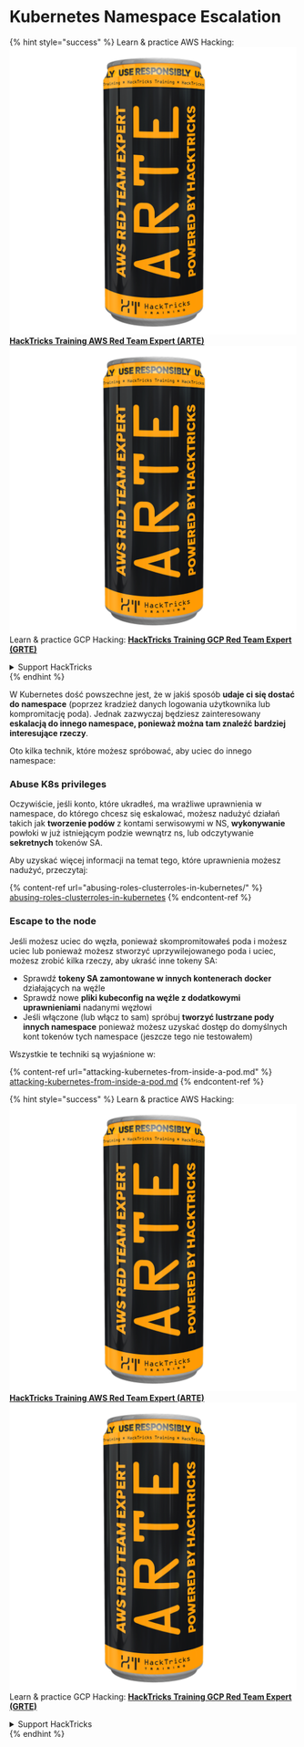 # Kubernetes Namespace Escalation

{% hint style="success" %}
Learn & practice AWS Hacking:<img src="../../.gitbook/assets/image (1) (1) (1).png" alt="" data-size="line">[**HackTricks Training AWS Red Team Expert (ARTE)**](https://training.hacktricks.xyz/courses/arte)<img src="../../.gitbook/assets/image (1) (1) (1).png" alt="" data-size="line">\
Learn & practice GCP Hacking: <img src="../../.gitbook/assets/image (2).png" alt="" data-size="line">[**HackTricks Training GCP Red Team Expert (GRTE)**<img src="../../.gitbook/assets/image (2).png" alt="" data-size="line">](https://training.hacktricks.xyz/courses/grte)

<details>

<summary>Support HackTricks</summary>

* Check the [**subscription plans**](https://github.com/sponsors/carlospolop)!
* **Join the** 💬 [**Discord group**](https://discord.gg/hRep4RUj7f) or the [**telegram group**](https://t.me/peass) or **follow** us on **Twitter** 🐦 [**@hacktricks\_live**](https://twitter.com/hacktricks_live)**.**
* **Share hacking tricks by submitting PRs to the** [**HackTricks**](https://github.com/carlospolop/hacktricks) and [**HackTricks Cloud**](https://github.com/carlospolop/hacktricks-cloud) github repos.

</details>
{% endhint %}

W Kubernetes dość powszechne jest, że w jakiś sposób **udaje ci się dostać do namespace** (poprzez kradzież danych logowania użytkownika lub kompromitację poda). Jednak zazwyczaj będziesz zainteresowany **eskalacją do innego namespace, ponieważ można tam znaleźć bardziej interesujące rzeczy**.

Oto kilka technik, które możesz spróbować, aby uciec do innego namespace:

### Abuse K8s privileges

Oczywiście, jeśli konto, które ukradłeś, ma wrażliwe uprawnienia w namespace, do którego chcesz się eskalować, możesz nadużyć działań takich jak **tworzenie podów** z kontami serwisowymi w NS, **wykonywanie** powłoki w już istniejącym podzie wewnątrz ns, lub odczytywanie **sekretnych** tokenów SA.

Aby uzyskać więcej informacji na temat tego, które uprawnienia możesz nadużyć, przeczytaj:

{% content-ref url="abusing-roles-clusterroles-in-kubernetes/" %}
[abusing-roles-clusterroles-in-kubernetes](abusing-roles-clusterroles-in-kubernetes/)
{% endcontent-ref %}

### Escape to the node

Jeśli możesz uciec do węzła, ponieważ skompromitowałeś poda i możesz uciec lub ponieważ możesz stworzyć uprzywilejowanego poda i uciec, możesz zrobić kilka rzeczy, aby ukraść inne tokeny SA:

* Sprawdź **tokeny SA zamontowane w innych kontenerach docker** działających na węźle
* Sprawdź nowe **pliki kubeconfig na węźle z dodatkowymi uprawnieniami** nadanymi węzłowi
* Jeśli włączone (lub włącz to sam) spróbuj **tworzyć lustrzane pody innych namespace** ponieważ możesz uzyskać dostęp do domyślnych kont tokenów tych namespace (jeszcze tego nie testowałem)

Wszystkie te techniki są wyjaśnione w:

{% content-ref url="attacking-kubernetes-from-inside-a-pod.md" %}
[attacking-kubernetes-from-inside-a-pod.md](attacking-kubernetes-from-inside-a-pod.md)
{% endcontent-ref %}

{% hint style="success" %}
Learn & practice AWS Hacking:<img src="../../.gitbook/assets/image (1) (1) (1).png" alt="" data-size="line">[**HackTricks Training AWS Red Team Expert (ARTE)**](https://training.hacktricks.xyz/courses/arte)<img src="../../.gitbook/assets/image (1) (1) (1).png" alt="" data-size="line">\
Learn & practice GCP Hacking: <img src="../../.gitbook/assets/image (2).png" alt="" data-size="line">[**HackTricks Training GCP Red Team Expert (GRTE)**<img src="../../.gitbook/assets/image (2).png" alt="" data-size="line">](https://training.hacktricks.xyz/courses/grte)

<details>

<summary>Support HackTricks</summary>

* Check the [**subscription plans**](https://github.com/sponsors/carlospolop)!
* **Join the** 💬 [**Discord group**](https://discord.gg/hRep4RUj7f) or the [**telegram group**](https://t.me/peass) or **follow** us on **Twitter** 🐦 [**@hacktricks\_live**](https://twitter.com/hacktricks_live)**.**
* **Share hacking tricks by submitting PRs to the** [**HackTricks**](https://github.com/carlospolop/hacktricks) and [**HackTricks Cloud**](https://github.com/carlospolop/hacktricks-cloud) github repos.

</details>
{% endhint %}
